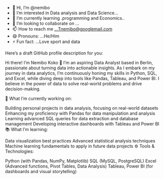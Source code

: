 - 👋 Hi, I’m @nemibo
- 👀 I’m interested in Data analysis and Data Science...
- 🌱 I’m currently learning .programming and Economics..
- 💞️ I’m looking to collaborate on ...
- 📫 How to reach me ...Tnemibo@googlemail.com
- 😄 Pronouns: ...He/Him
- ⚡ Fun fact: ...Love sport and data 

<!---
nemibo/nemibo is a ✨ special ✨ repository because its `README.md` (this file) appears on your GitHub profile.
You can click the Preview link to take a look at your changes.
--->

Here’s a draft GitHub profile description for you:

Hi there! I’m Nemibo Koko 👋
I’m an aspiring Data Analyst based in Berlin, passionate about turning data into actionable insights. As I embark on my journey in data analytics, I’m continuously honing my skills in Python, SQL, and Excel, while diving deep into tools like Pandas, Tableau, and Power BI. I believe in the power of data to solve real-world problems and drive decision-making.

🌱 What I’m currently working on:

Building personal projects in data analysis, focusing on real-world datasets
Enhancing my proficiency with Pandas for data manipulation and analysis
Learning advanced SQL queries for data extraction and database management
Developing interactive dashboards with Tableau and Power BI
📚 What I’m learning:

Data visualization best practices
Advanced statistical analysis techniques
Machine learning fundamentals to apply in future data projects
⚙️ Tools & Technologies:

Python (with Pandas, NumPy, Matplotlib)
SQL (MySQL, PostgreSQL)
Excel (Advanced functions, Pivot Tables, Data Analysis)
Tableau, Power BI (for dashboards and visual storytelling)
